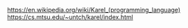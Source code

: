 https://en.wikipedia.org/wiki/Karel_(programming_language)
https://cs.mtsu.edu/~untch/karel/index.html
